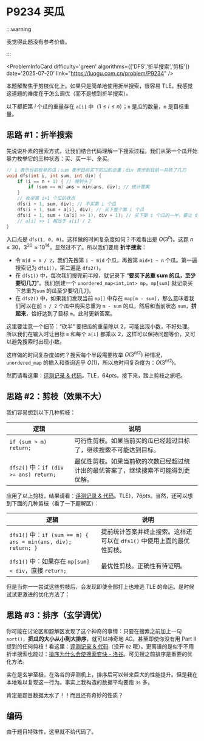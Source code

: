 # P9234 买瓜

:::warning

我觉得此题没有参考价值。

:::

<ProblemInfoCard
  difficulty='green'
  algorithms={['DFS','折半搜索','剪枝']}
  date='2025-07-20'
  link="https://luogu.com.cn/problem/P9234"
/>

本题解聚焦于剪枝优化上。如果只是简单地使用折半搜索，很容易 TLE。我感觉这道题的难度在于怎么调优（而不是想到折半搜索）。

以下都把第 $i$ 个瓜的重量存在 `a[i]` 中（$1\le i\le n$）；`n` 是瓜的数量，`m` 是目标重量。

## 思路 #1：折半搜索

先说说朴素的搜索方式，让我们结合代码理解一下搜索过程。我们从第一个瓜开始暴力枚举它的三种状态：买、买一半、全买。

```cpp
// i 表示当前枚举的瓜；sum 表示目前买下的瓜的总重；div 表示到目前一共砍了几刀
void dfs(int i, int sum, int div) {
    if (i == n + 1) { // 搜到头了
        if (sum == m) ans = min(ans, div); // 统计答案
    }
    // 枚举第 i+1 个瓜的状态
    dfs(i + 1, sum, div); // 不买第 i 个瓜
    dfs(i + 1, sum + a[i], div); // 买下整个第 i 个瓜
    dfs(i + 1, sum + (a[i] >> 1), div + 1); // 买下第 i 个瓜的一半，要让 div +1
    // a[i] >> 1 相当于 a[i] / 2
}
```

入口点是 `dfs(1, 0, 0)`。这样做的时间复杂度如何？不难看出是 $O(3^n)$。这题 $n\le30$，$3^{30}\approx10^{14}$，显然过不了。所以我们要用 **折半搜索**：

- 令 `mid = n / 2`，我们先搜第 `i ~ mid` 个瓜，再搜第 `mid+1 ~ n` 个瓜。第一遍搜索记为 `dfs1()`，第二遍是 `dfs2()`。
- 在 `dfs1()` 中，每次我们搜完前半段，就记录下 “**要买下总重 sum 的瓜，至少要切几刀**”。我们创建一个 `unordered_map<int,int> mp`，`mp[sum]` 就记录买下总重为`sum` 的瓜至少要切几刀。
- 在 `dfs2()` 中，如果我们发现当前 `mp[]` 中存在 `map[m - sum]`，那么意味着我们可以在前 `n / 2` 个瓜中购买总重为 `m - sum` 的瓜，然后和当前状态 `sum`，**拼起来**，恰好达到了目标 `m`。此时更新答案。

这里要注意一个细节：“砍半” 要把瓜的重量除以 2，可能出现小数，不好处理。所以我们在输入时让目标 `m` 和每个 `a[i]` 都乘以 2，这样可以保持问题等价，又可以避免搜索时出现小数。

这样做的时间复杂度如何？搜索每个半段需要枚举 $O(3^{n/2})$ 种情况，`unordered_map` 的插入和查询近乎 $O(1)$，所以总时间复杂度为：$O(3^{n/2})$。

然而请看这里：[评测记录 & 代码](https://www.luogu.com.cn/record/225746342)。TLE，$64pts$。接下来，踏上剪枝之旅吧。

## 思路 #2：剪枝（效果不大）

我们容易想到以下几种剪枝：

| 逻辑                                   | 说明                                                                               |
| -------------------------------------- | ---------------------------------------------------------------------------------- |
| `if (sum > m) return;`                 | 可行性剪枝。如果当前买的瓜已经超过目标了，继续搜索不可能达到目标。                 |
| `dfs2()` 中：`if (div >= ans) return;` | 最优性剪枝。如果当前砍的次数已经超过统计出的最优答案了，继续搜索不可能得到更优解。 |

应用了以上剪枝，结果请看：[评测记录 & 代码](https://www.luogu.com.cn/record/225747869)。TLE}，$76pts$。当然，还可以想到下面的几种剪枝（看了一下题解区）：

| 逻辑                                                          | 说明                                                                   |
| ------------------------------------------------------------- | ---------------------------------------------------------------------- |
| `dfs1()` 中：`if (sum == m) { ans = min(ans, div); return; }` | 提前统计答案并终止搜索。这样还可以在 `dfs1()` 中使用上面的最优性剪枝。 |
| `dfs1()` 中：如果存在 `mp[sum] < div`，直接 `return;`         | 最优性剪枝。正确性有待证明。                                           |

但是当你一一尝试这些剪枝后，会发现即使全部打上也难逃 TLE 的命运。是时候试试更激进的优化方法了：

## 思路 #3：排序（玄学调优）

你可能在讨论区和题解区发现了这个神奇的事情：只要在搜索之前加上一句 `sort()`，**把瓜的大小从小到大排序**，就可以神奇地 AC。甚至即使你没有用 Part II 提到的任何剪枝！看这里：[评测记录 & 代码](https://www.luogu.com.cn/record/225750543)（没开 `O2` 哦）。更离谱的是似乎不用折半搜索也能过：[排序为什么会使搜索变快 - 洛谷](https://www.luogu.com.cn/discuss/602217)。可见搜之前排序是重要的优化方法。

实在是玄学至极。在洛谷的评测机上，排序后可以带来巨大的性能提升。但是我在本地难以复现这一行为。事实上我构造的数据平均要跑 `3s` 多。

肯定是题目数据太水了！！而且还有奇妙的性质？

## 编码

由于题目特殊性，这里就不给代码了。